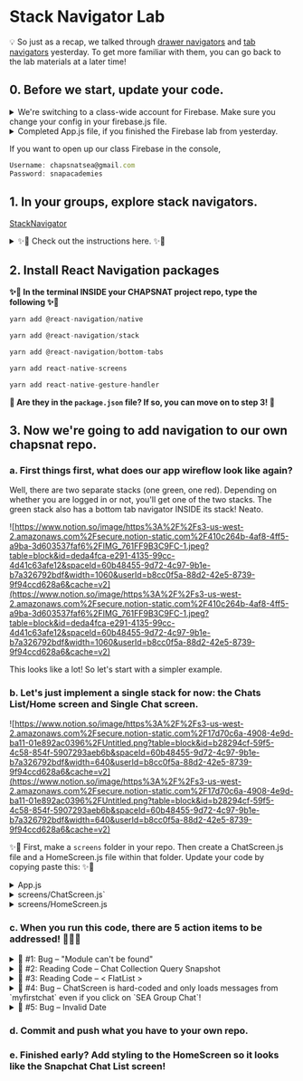# Stack Navigator Lab

💡 So just as a recap, we talked through [drawer navigators](https://github.com/Snap-Engineering-Academy-2022/chapsnat_2022/tree/main#1-explore-drawer-navigators) and [tab navigators](https://github.com/Snap-Engineering-Academy-2022/chapsnat_2022/tree/main#2-explore-tab-navigators) yesterday. To get more familiar with them, you can go back to the lab materials at a later time!

## 0. Before we start, update your code.

<details>
<summary> We're switching to a class-wide account for Firebase. Make sure you change your config in your firebase.js file.</summary>

Update your `firebase.js`  file to look like this:

```jsx

// Your web app's Firebase configuration, which you copy-pasted from Step 6
const firebaseConfig = {
  apiKey: "AIzaSyC7CQwBSzjC_tlEiMd2Mc8Sh9Fb_Cwc1p8",
  authDomain: "chapsnat-3f4f7.firebaseapp.com",
  projectId: "chapsnat-3f4f7",
  storageBucket: "chapsnat-3f4f7.appspot.com",
  messagingSenderId: "239440555368",
  appId: "1:239440555368:web:d7d431a3733e778d273add",
  measurementId: "G-W4Y70B8JL2",
};

  ```

</details>

<details>  
<summary> Completed App.js file, if you finished the Firebase lab from yesterday.</summary>
    
This is the completed `App.js` file:

```jsx
//App.js
import React, { useState, useCallback, useEffect } from "react";
import { GiftedChat } from "react-native-gifted-chat";
import db from "./firebase";
import firebase from "firebase/app";

export default function App() {
  const [messages, setMessages] = useState([]);

  useEffect(() => {
    let unsubscribeFromNewSnapshots = db
      .collection("Chats")
      .doc("myfirstchat")
      .onSnapshot((snapshot) => {
        console.log("New Snapshot!");
        setMessages(snapshot.data().messages);
      });

    return function cleanupBeforeUnmounting() {
      unsubscribeFromNewSnapshots();
    };
  }, []);

  const onSend = useCallback((messages = []) => {
    db.collection("Chats")
      .doc("myfirstchat")
      .update({
        // arrayUnion appends the message to the existing array
        messages: firebase.firestore.FieldValue.arrayUnion(messages[0]),
      });
    setMessages((previousMessages) =>
      GiftedChat.append(previousMessages, messages)
    );
  }, []);

  return (
    <GiftedChat
      messages={messages}
      onSend={(messages) => onSend(messages)}
      user={{
        // current "blue bubble" user
        _id: "1",
        name: "Ashwin",
        avatar: "https://placeimg.com/140/140/any",
      }}
      inverted={true}
      showUserAvatar={true}
      renderUsernameOnMessage={true}
    />
  );
}
```
</details>


If you want to open up our class Firebase in the console, 

```jsx
Username: chapsnatsea@gmail.com
Password: snapacademies
```

## 1. In your groups, explore stack navigators.

[StackNavigator](https://snack.expo.io/@jennyhansolo/stacknavigator)

<details>
<summary> ✨💪 Check out the instructions here. ✨💪</summary>

- **[✨💪 ACTION ITEM ☑️  ]** The link between `ScreenTwo` and `ScreenToImplement` is broken!
- You will need to change `line 8` of `screens/ScreenTwo.js`
- Check line 18 - 20 within `App.js` to see what you should add in `line 8`.
- **[✨💬  DISCUSS]**  Find where these Stack Navigator-specific functions are being used throughout the app! What are they doing?
- navigate('RouteName')
    - If screen is in stack, navigates to screen; else pushes to stack
- .goBack()
    - A way to go back from within the component
- .popToTop()
    - Goes back to the first screen in the stack
- push('RouteName')
    - Pushes route on top of stack again, even if it is already in the stack
    - Different from navigate(‘RouteName’) which will go back to where the route was originally in the stack if it's already in the stack
    - [https://stackoverflow.com/questions/51090135/react-navigation-v2-difference-between-navigation-push-and-navigation-navigate](https://stackoverflow.com/questions/51090135/react-navigation-v2-difference-between-navigation-push-and-navigation-navigate)
- **[✨💬  ACTION ITEM]** Now let's discuss how to pass information from one screen to the other. They're very similar to props....
- You can think of them as props passed in with Navigation specifically.
    
    ```jsx
    navigation.navigate('RouteName', { /* params go here */ })
    
    //Example: 
    navigation.navigate('Opinions', {myParam: ‘Dogs are cool’});
    ```
    
- When you go to a specific screen, you can access the Navigation Props under the `route` object:
    
    ```jsx
    //Example
    function RouteName({ route, navigation }){
      const { myParam } = route.params;
    }
    ```
    
- In `line 8` of `ScreenToImplement.js`, pass in `route.params.message` instead of 'blahblahblah'!
- Then go to `line20` of `App.js` and change the `message` to something new!
- **[✨💪 ACTION ITEM ☑️ ]** Let's add some styling! To do that, let's first try the screenOptions prop to `Stack.Navigator` itself, in `line 16` of `App.js`. This will change the header for every single screen.
- Change the background color and header title color!
    
    ![https://www.notion.so/image/https%3A%2F%2Fs3-us-west-2.amazonaws.com%2Fsecure.notion-static.com%2Fe9b7e57c-951c-4c28-8f8c-2baf34c5f8f0%2FUntitled.png?table=block&id=0ff86320-c417-43b8-a616-6097493520b0&spaceId=60b48455-9d72-4c97-9b1e-b7a326792bdf&width=990&userId=b8cc0f5a-88d2-42e5-8739-9f94ccd628a6&cache=v2](https://www.notion.so/image/https%3A%2F%2Fs3-us-west-2.amazonaws.com%2Fsecure.notion-static.com%2Fe9b7e57c-951c-4c28-8f8c-2baf34c5f8f0%2FUntitled.png?table=block&id=0ff86320-c417-43b8-a616-6097493520b0&spaceId=60b48455-9d72-4c97-9b1e-b7a326792bdf&width=990&userId=b8cc0f5a-88d2-42e5-8739-9f94ccd628a6&cache=v2)
    

```jsx
screenOptions= {{
          headerStyle: {
            backgroundColor: '#87CEEB',
          },
          headerTitleStyle: {
            color: 'white',
            fontWeight: 'bold',
          },
        }}
```

- **[✨💪 ACTION ITEM ☑️ ]Now... what if we just wanted to change the header for a particular screen. To do that, let's first try the `options` prop to `ScreenOne`**

![https://www.notion.so/image/https%3A%2F%2Fs3-us-west-2.amazonaws.com%2Fsecure.notion-static.com%2F7dcd7389-4d9b-4864-82f5-002a9a7995b0%2FUntitled.png?table=block&id=42f98562-167f-4dba-bbca-e260ed60e6d0&spaceId=60b48455-9d72-4c97-9b1e-b7a326792bdf&width=980&userId=b8cc0f5a-88d2-42e5-8739-9f94ccd628a6&cache=v2](https://www.notion.so/image/https%3A%2F%2Fs3-us-west-2.amazonaws.com%2Fsecure.notion-static.com%2F7dcd7389-4d9b-4864-82f5-002a9a7995b0%2FUntitled.png?table=block&id=42f98562-167f-4dba-bbca-e260ed60e6d0&spaceId=60b48455-9d72-4c97-9b1e-b7a326792bdf&width=980&userId=b8cc0f5a-88d2-42e5-8739-9f94ccd628a6&cache=v2)

```jsx
options={{
            headerRight: () => (
              <Button
                title="Alert"
                onPress={() => alert('Button Pressed')}
              />
            )
          }}
```
</details>

## 2. Install React Navigation packages

**✨💪 In the terminal INSIDE your CHAPSNAT project repo, type the following ✨💪** 

```jsx
yarn add @react-navigation/native

yarn add @react-navigation/stack

yarn add @react-navigation/bottom-tabs

yarn add react-native-screens

yarn add react-native-gesture-handler
```

**👀 Are they in the `package.json` file? If so, you can move on to step 3! 👀**

## 3. Now we're going to add navigation to our own chapsnat repo.

### **a. First things first, what does our app wireflow look like again?**

Well, there are two separate stacks (one green, one red). Depending on whether you are logged in or not, you'll get one of the two stacks.  The green stack also has a bottom tab navigator INSIDE its stack! Neato. 

![https://www.notion.so/image/https%3A%2F%2Fs3-us-west-2.amazonaws.com%2Fsecure.notion-static.com%2F410c264b-4af8-4ff5-a9ba-3d603537faf6%2FIMG_761FF9B3C9FC-1.jpeg?table=block&id=deda4fca-e291-4135-99cc-4d41c63afe12&spaceId=60b48455-9d72-4c97-9b1e-b7a326792bdf&width=1060&userId=b8cc0f5a-88d2-42e5-8739-9f94ccd628a6&cache=v2](https://www.notion.so/image/https%3A%2F%2Fs3-us-west-2.amazonaws.com%2Fsecure.notion-static.com%2F410c264b-4af8-4ff5-a9ba-3d603537faf6%2FIMG_761FF9B3C9FC-1.jpeg?table=block&id=deda4fca-e291-4135-99cc-4d41c63afe12&spaceId=60b48455-9d72-4c97-9b1e-b7a326792bdf&width=1060&userId=b8cc0f5a-88d2-42e5-8739-9f94ccd628a6&cache=v2)

This looks like a lot! So let's start with a simpler example.

### **b. Let's just implement a single stack for now: the Chats List/Home screen and Single Chat screen.**

![https://www.notion.so/image/https%3A%2F%2Fs3-us-west-2.amazonaws.com%2Fsecure.notion-static.com%2F17d70c6a-4908-4e9d-ba11-01e892ac0396%2FUntitled.png?table=block&id=b28294cf-59f5-4c58-854f-5907293aeb6b&spaceId=60b48455-9d72-4c97-9b1e-b7a326792bdf&width=640&userId=b8cc0f5a-88d2-42e5-8739-9f94ccd628a6&cache=v2](https://www.notion.so/image/https%3A%2F%2Fs3-us-west-2.amazonaws.com%2Fsecure.notion-static.com%2F17d70c6a-4908-4e9d-ba11-01e892ac0396%2FUntitled.png?table=block&id=b28294cf-59f5-4c58-854f-5907293aeb6b&spaceId=60b48455-9d72-4c97-9b1e-b7a326792bdf&width=640&userId=b8cc0f5a-88d2-42e5-8739-9f94ccd628a6&cache=v2)

✨💪 First, make a `screens` folder in your repo. Then create a ChatScreen.js file and a HomeScreen.js file within that folder. Update your code by copying paste this: ✨💪 

<details>
<summary> App.js </summary>
    
```jsx
import React from "react";
import { StyleSheet } from "react-native";
import { NavigationContainer } from "@react-navigation/native";
import { createStackNavigator } from "@react-navigation/stack";
import ChatScreen from "./screens/ChatScreen";
import HomeScreen from "./screens/HomeScreen";

const Stack = createStackNavigator();

function App() {
  return (
    <NavigationContainer>
      <Stack.Navigator initialRouteName="Home">
        <Stack.Screen name="Home" component={HomeScreen} />
        <Stack.Screen name="Chat" component={ChatScreen} />
      </Stack.Navigator>
    </NavigationContainer>
  );
}

const styles = StyleSheet.create({
  container: {
    flex: 1,
    backgroundColor: "#fff",
  },
  item: {
    padding: 10,
    fontSize: 18,
    height: 44,
  },
});

export default App;
```
</details>

<details>
<summary> screens/ChatScreen.js`</summary>
    
```jsx
import React, { useState, useCallback, useEffect } from "react";
import { GiftedChat } from "react-native-gifted-chat";
import db from "./firebase";
import firebase from "firebase/app";

export default function ChatScreen({ navigation }) {
  const [messages, setMessages] = useState([]);

  useEffect(() => {
    let unsubscribeFromNewSnapshots = db
      .collection("Chats")
      .doc("myfirstchat")
      .onSnapshot((snapshot) => {
        console.log("New Snapshot!");
        setMessages(snapshot.data().messages);
      });

    return function cleanupBeforeUnmounting() {
      unsubscribeFromNewSnapshots();
    };
  }, []);

  const onSend = useCallback((messages = []) => {
    db.collection("Chats")
      .doc("myfirstchat")
      .update({
        // arrayUnion appends the message to the existing array
        messages: firebase.firestore.FieldValue.arrayUnion(messages[0]),
      });
    setMessages((previousMessages) =>
      GiftedChat.append(previousMessages, messages)
    );
  }, []);

  return (
    <GiftedChat
      messages={messages}
      onSend={(messages) => onSend(messages)}
      user={{
        // current "blue bubble" user
        _id: "1",
        name: "Ashwin",
        avatar: "https://placeimg.com/140/140/any",
      }}
      inverted={true}
      showUserAvatar={true}
      renderUsernameOnMessage={true}
    />
  );
}
```
</details>

<details>
<summary>screens/HomeScreen.js</summary>
    
```jsx
import React, { useState, useEffect } from "react";
import { FlatList, Text, View, TouchableOpacity, StyleSheet } from "react-native";
import db from "./firebase";

export default function HomeScreen({ navigation }) {
  const [chatList, setChatList] = useState([]);

  useEffect(() => {
    let chatsRef = db.collection("Chats");
    chatsRef.get().then((querySnapshot) => {
      let newChatList = [];
      querySnapshot.forEach((doc) => {
        let newChat = { ...doc.data() };
        newChat.id = doc.id;
        newChatList.push(newChat);
        console.log(newChatList);
      });
      setChatList(newChatList);
    });
  }, []);

  return (
    <View style={styles.container}>
      <FlatList
        data={chatList}
        renderItem={({ item }) => (
          <TouchableOpacity
            onPress={() => navigation.navigate("Chat")}
          >
            <Text style={styles.item}>{item.id}</Text>
          </TouchableOpacity>
        )}
      />
    </View>
  );
}

const styles = StyleSheet.create({
  container: {
    flex: 1,
    backgroundColor: "#fff",
  },
  item: {
    padding: 10,
    fontSize: 18,
    height: 44,
  },
});
```
</details>
    

### **c. When you run this code, there are 5 action items to be addressed!  🐛🐛🐛**

<details>
<summary> 🐛 #1: Bug – "Module can't be found"</summary>

  - In both `HomeScreen.js` and `ChatScreen.js`, we need to change the import statement `import db from "./firebase";` slightly because we nested these files inside a folder. Can you figure out how?
      
      ![https://www.notion.so/image/https%3A%2F%2Fs3-us-west-2.amazonaws.com%2Fsecure.notion-static.com%2F9d570319-550b-43ee-bd18-929a071aa32b%2FUntitled.png?table=block&id=9c197f95-f95b-4bcb-ba80-a61507fb4830&spaceId=60b48455-9d72-4c97-9b1e-b7a326792bdf&width=1060&userId=b8cc0f5a-88d2-42e5-8739-9f94ccd628a6&cache=v2](https://www.notion.so/image/https%3A%2F%2Fs3-us-west-2.amazonaws.com%2Fsecure.notion-static.com%2F9d570319-550b-43ee-bd18-929a071aa32b%2FUntitled.png?table=block&id=9c197f95-f95b-4bcb-ba80-a61507fb4830&spaceId=60b48455-9d72-4c97-9b1e-b7a326792bdf&width=1060&userId=b8cc0f5a-88d2-42e5-8739-9f94ccd628a6&cache=v2)
      
      - Solution to check
          
          `import db from "../firebase";`
</details>
          
<details>
<summary>👀 #2: Reading Code – Chat Collection Query Snapshot</summary>
    
What is this `useEffect` doing? It's being called right as your screen loads. 

- 💪**Go through each line of this function with your partners and make sure you understand what is going on! ⁉️If you get stuck, ask a teaching team member to join you.⁉️**
    - Some references you might find helpful:
        - [https://firebase.google.com/docs/firestore/query-data/queries](https://firebase.google.com/docs/firestore/query-data/queries)
        - [https://developer.mozilla.org/en-US/docs/Web/JavaScript/Reference/Operators/Spread_syntax](https://developer.mozilla.org/en-US/docs/Web/JavaScript/Reference/Operators/Spread_syntax)
        - [https://developer.mozilla.org/en-US/docs/Web/JavaScript/Reference/Global_Objects/Array/forEach](https://developer.mozilla.org/en-US/docs/Web/JavaScript/Reference/Global_Objects/Array/forEach)

```jsx
useEffect(() => {
  let chatsRef = db.collection("Chats");
  chatsRef.get().then((querySnapshot) => {
    let newChatList = [];
    querySnapshot.forEach((doc) => {
      let newChat = { ...doc.data() };
      newChat.id = doc.id;
      newChatList.push(newChat);
      console.log(newChatList);
    });
    setChatList(newChatList);
  });
}, []);
```
</details>
    
<details>
<summary>👀 #3: Reading Code – < FlatList ></summary>
    
```jsx
<FlatList
  data={chatList}
  renderItem={({ item }) => (
    <TouchableOpacity
      onPress={() => navigation.navigate("Chat")}
    >
      <Text style={styles.item}>{item.id}</Text>
    </TouchableOpacity>
  )}
/>
```

As you learned in part 4, `chatList` is a state variable that contains a list of chats! 

- We want to display these as a clickable list on the screen... but the `<ul>`  and `<ol>` elements don't exist on mobile, they only exist as web components!
- Do not fear! `<FlatList>` is here to save the day.
- 💪**Check out the documentation for <FlatList> [here](https://reactnative.dev/docs/flatlist). Then discuss with your partners:**
    - **What does the `data` prop take in as input?**
    - **What does the `renderItem` prop take in as input?**
- Add styling to the TouchableOpacity within the FlatList to give some styles to the list!
</details>

<details>
<summary>🐛 #4: Bug – ChatScreen is hard-coded and only loads messages from `myfirstchat` even if you click on `SEA Group Chat`!</summary>

- Using what you learned about `route.params` earlier (and this document about [https://reactnavigation.org/docs/params](https://reactnavigation.org/docs/params)!), can you change `HomeScreen.js` and `ChatScreen.js` so you pass in a chat id to `ChatScreen.js`
- Remember, you can use `route.params`, which are kind of like props but passed in with Navigation specifically.
    
    ```jsx
    navigation.navigate('RouteName', { /* params go here */ })
    
    //Example: 
    navigation.navigate('Chat', {chatname: item.id});
    ```
    
- Start with line 34/28 on `HomeScreen.js`
- When you go to a specific screen, you can access the Navigation Props under the `route` object:
    
    ```jsx
    //Example
    function RouteName({ route, navigation }){
      const { myParam } = route.params;
    }
    ```
    
- Then edit line 6, 12, and 25 of `ChatScreen.js`
- Solution to check
    
    Your completed code should look like this: 
    
    [https://github.com/Snap-Engineering-Academy-2021/chapsnat/blob/nav/screens/HomeScreen.js](https://github.com/Snap-Engineering-Academy-2021/chapsnat/blob/nav/screens/HomeScreen.js)
    
    [https://github.com/Snap-Engineering-Academy-2021/chapsnat/blob/nav/screens/ChatScreen.js](https://github.com/Snap-Engineering-Academy-2021/chapsnat/blob/nav/screens/ChatScreen.js)
</details>
            
<details>
<summary>🐛 #5: Bug – Invalid Date</summary>

  - We'll address this as a whole class. You can skip this for now!
      
      ![https://www.notion.so/image/https%3A%2F%2Fs3-us-west-2.amazonaws.com%2Fsecure.notion-static.com%2F72651bf4-2da7-4d30-ba99-b014eab8a73d%2FUntitled.png?table=block&id=0e4ceb08-8866-41c5-9518-821245c029df&spaceId=60b48455-9d72-4c97-9b1e-b7a326792bdf&width=1180&userId=b8cc0f5a-88d2-42e5-8739-9f94ccd628a6&cache=v2](https://www.notion.so/image/https%3A%2F%2Fs3-us-west-2.amazonaws.com%2Fsecure.notion-static.com%2F72651bf4-2da7-4d30-ba99-b014eab8a73d%2FUntitled.png?table=block&id=0e4ceb08-8866-41c5-9518-821245c029df&spaceId=60b48455-9d72-4c97-9b1e-b7a326792bdf&width=1180&userId=b8cc0f5a-88d2-42e5-8739-9f94ccd628a6&cache=v2)
</details>

### d. Commit and push what you have to your own repo.

### e. Finished early? Add styling to the HomeScreen so it looks like the Snapchat Chat List screen!
